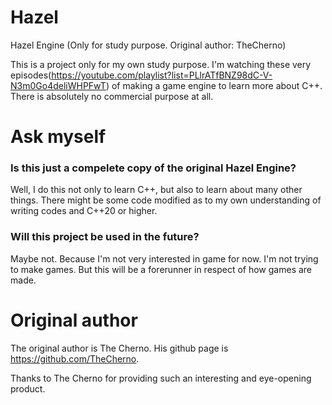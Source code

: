 # Hazel
Hazel Engine (Only for study purpose. Original author: TheCherno)



This is a project only for my own study purpose. I'm watching these very episodes(https://youtube.com/playlist?list=PLlrATfBNZ98dC-V-N3m0Go4deliWHPFwT) of making a game engine to learn more about C++. There is absolutely no commercial purpose at all.



# Ask myself

### Is this just a compelete copy of the original Hazel Engine?

Well, I do this not only to learn C++, but also to learn about many other things. There might be some code modified as to my own understanding of writing codes and C++20 or higher.



### Will this project be used in the future?

Maybe not. Because I'm not very interested in game for now. I'm not trying to make games. But this will be a forerunner in respect of how games are made.



# Original author

The original author is The Cherno. His github page is https://github.com/TheCherno.

Thanks to The Cherno for providing such an interesting and eye-opening product.
